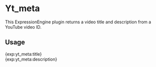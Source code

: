 Yt_meta
=======

This ExpressionEngine plugin returns a video title and description from a YouTube video ID.

Usage
-----

{exp:yt_meta:title}  
{exp:yt_meta:description}
